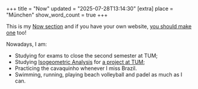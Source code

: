 +++
title = "Now"
updated = "2025-07-28T13:14:30"
[extra]
place = "München"
show_word_count = true
+++

This is my [Now section](https://nownownow.com/about) and if you have your own website, [you should make one](https://nownownow.com/) too!

Nowadays, I am:

- Studying for exams to close the second semester at TUM;
- Studying [Isogeometric Analysis](https://en.wikipedia.org/wiki/Isogeometric_analysis) for [a project at TUM](/projects/softwarelab);
- Practicing the cavaquinho whenever I miss Brazil.
- Swimming, running, playing beach volleyball and padel as much as I can.
